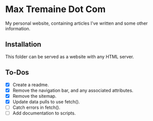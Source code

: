 # Max Tremaine Dot Com

My personal website, containing articles I've written and some other information.

## Installation

This folder can be served as a website with any HTML server.

## To-Dos

- [x] Create a readme.
- [x] Remove the navigation bar, and any associated attributes.
- [x] Remove the sitemap.
- [x] Update data pulls to use fetch().
- [ ] Catch errors in fetch().
- [ ] Add documentation to scripts.